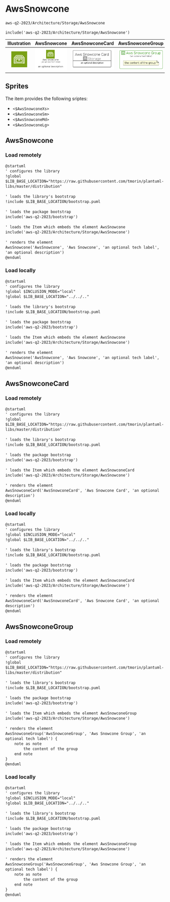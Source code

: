 # AwsSnowcone


```text
aws-q2-2023/Architecture/Storage/AwsSnowcone
```

```text
include('aws-q2-2023/Architecture/Storage/AwsSnowcone')
```



| Illustration | AwsSnowcone | AwsSnowconeCard | AwsSnowconeGroup |
| :---: | :---: | :---: | :---: |
| ![illustration for Illustration](../../../aws-q2-2023/Architecture/Storage/AwsSnowcone.png) | ![illustration for AwsSnowcone](../../../aws-q2-2023/Architecture/Storage/AwsSnowcone.Local.png) | ![illustration for AwsSnowconeCard](../../../aws-q2-2023/Architecture/Storage/AwsSnowconeCard.Local.png) | ![illustration for AwsSnowconeGroup](../../../aws-q2-2023/Architecture/Storage/AwsSnowconeGroup.Local.png) |



## Sprites
The item provides the following sriptes:

- `<$AwsSnowconeXs>`
- `<$AwsSnowconeSm>`
- `<$AwsSnowconeMd>`
- `<$AwsSnowconeLg>`





## AwsSnowcone

### Load remotely
```plantuml
@startuml
' configures the library
!global $LIB_BASE_LOCATION="https://raw.githubusercontent.com/tmorin/plantuml-libs/master/distribution"

' loads the library's bootstrap
!include $LIB_BASE_LOCATION/bootstrap.puml

' loads the package bootstrap
include('aws-q2-2023/bootstrap')

' loads the Item which embeds the element AwsSnowcone
include('aws-q2-2023/Architecture/Storage/AwsSnowcone')

' renders the element
AwsSnowcone('AwsSnowcone', 'Aws Snowcone', 'an optional tech label', 'an optional description')
@enduml
```

### Load locally
```plantuml
@startuml
' configures the library
!global $INCLUSION_MODE="local"
!global $LIB_BASE_LOCATION="../../.."

' loads the library's bootstrap
!include $LIB_BASE_LOCATION/bootstrap.puml

' loads the package bootstrap
include('aws-q2-2023/bootstrap')

' loads the Item which embeds the element AwsSnowcone
include('aws-q2-2023/Architecture/Storage/AwsSnowcone')

' renders the element
AwsSnowcone('AwsSnowcone', 'Aws Snowcone', 'an optional tech label', 'an optional description')
@enduml
```

## AwsSnowconeCard

### Load remotely
```plantuml
@startuml
' configures the library
!global $LIB_BASE_LOCATION="https://raw.githubusercontent.com/tmorin/plantuml-libs/master/distribution"

' loads the library's bootstrap
!include $LIB_BASE_LOCATION/bootstrap.puml

' loads the package bootstrap
include('aws-q2-2023/bootstrap')

' loads the Item which embeds the element AwsSnowconeCard
include('aws-q2-2023/Architecture/Storage/AwsSnowcone')

' renders the element
AwsSnowconeCard('AwsSnowconeCard', 'Aws Snowcone Card', 'an optional description')
@enduml
```

### Load locally
```plantuml
@startuml
' configures the library
!global $INCLUSION_MODE="local"
!global $LIB_BASE_LOCATION="../../.."

' loads the library's bootstrap
!include $LIB_BASE_LOCATION/bootstrap.puml

' loads the package bootstrap
include('aws-q2-2023/bootstrap')

' loads the Item which embeds the element AwsSnowconeCard
include('aws-q2-2023/Architecture/Storage/AwsSnowcone')

' renders the element
AwsSnowconeCard('AwsSnowconeCard', 'Aws Snowcone Card', 'an optional description')
@enduml
```

## AwsSnowconeGroup

### Load remotely
```plantuml
@startuml
' configures the library
!global $LIB_BASE_LOCATION="https://raw.githubusercontent.com/tmorin/plantuml-libs/master/distribution"

' loads the library's bootstrap
!include $LIB_BASE_LOCATION/bootstrap.puml

' loads the package bootstrap
include('aws-q2-2023/bootstrap')

' loads the Item which embeds the element AwsSnowconeGroup
include('aws-q2-2023/Architecture/Storage/AwsSnowcone')

' renders the element
AwsSnowconeGroup('AwsSnowconeGroup', 'Aws Snowcone Group', 'an optional tech label') {
    note as note
        the content of the group
    end note
}
@enduml
```

### Load locally
```plantuml
@startuml
' configures the library
!global $INCLUSION_MODE="local"
!global $LIB_BASE_LOCATION="../../.."

' loads the library's bootstrap
!include $LIB_BASE_LOCATION/bootstrap.puml

' loads the package bootstrap
include('aws-q2-2023/bootstrap')

' loads the Item which embeds the element AwsSnowconeGroup
include('aws-q2-2023/Architecture/Storage/AwsSnowcone')

' renders the element
AwsSnowconeGroup('AwsSnowconeGroup', 'Aws Snowcone Group', 'an optional tech label') {
    note as note
        the content of the group
    end note
}
@enduml
```

